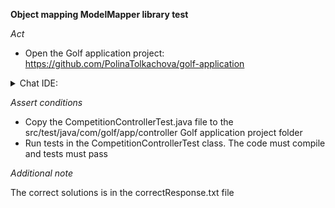 **Object mapping ModelMapper library test**

*Act*

- Open the Golf application project:
https://github.com/PolinaTolkachova/golf-application

<details>
<summary>Chat IDE:</summary>

- Go to class src/main/java/com/golf/app/controller/CompetitionController.java
- Highlight  _ getCompetitionRounds(@PathVariable("id") Long id) _  and  _ convertToRoundDto _  methods
- Open the chat AI interface and enter:

```
Refactor getCompetitionRounds method to apply ModelMapper
```

- Submit the question
- Replace the methods code with the suggested one
- Add all required imports

</details>

*Assert conditions*

- Copy the CompetitionControllerTest.java file to the src/test/java/com/golf/app/controller Golf application project folder
- Run tests in the CompetitionControllerTest class. The code must compile and tests must pass

*Additional note*

The correct solutions is in the correctResponse.txt file
